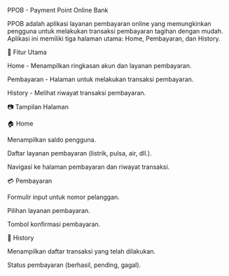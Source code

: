 PPOB - Payment Point Online Bank

PPOB adalah aplikasi layanan pembayaran online yang memungkinkan pengguna untuk melakukan transaksi pembayaran tagihan dengan mudah. Aplikasi ini memiliki tiga halaman utama: Home, Pembayaran, dan History.

🚀 Fitur Utama

Home - Menampilkan ringkasan akun dan layanan pembayaran.

Pembayaran - Halaman untuk melakukan transaksi pembayaran.

History - Melihat riwayat transaksi pembayaran.

📷 Tampilan Halaman

🏠 Home

Menampilkan saldo pengguna.

Daftar layanan pembayaran (listrik, pulsa, air, dll.).

Navigasi ke halaman pembayaran dan riwayat transaksi.

💳 Pembayaran

Formulir input untuk nomor pelanggan.

Pilihan layanan pembayaran.

Tombol konfirmasi pembayaran.

📜 History

Menampilkan daftar transaksi yang telah dilakukan.

Status pembayaran (berhasil, pending, gagal).

